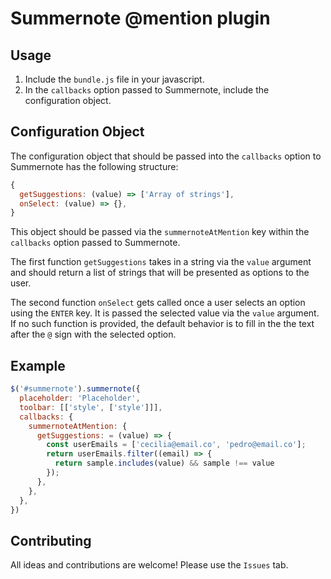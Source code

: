 # Summernote @mention plugin
## Usage
1. Include the `bundle.js` file in your javascript.
2. In the `callbacks` option passed to Summernote, include the configuration object.

## Configuration Object
The configuration object that should be passed into the `callbacks` option to Summernote has the following structure:

```javascript
{
  getSuggestions: (value) => ['Array of strings'],
  onSelect: (value) => {},
}
```
This object should be passed via the `summernoteAtMention` key within the `callbacks` option passed to Summernote.

The first function `getSuggestions` takes in a string via the `value` argument and should return a list of strings that will be presented as options to the user.

The second function `onSelect` gets called once a user selects an option using the `ENTER` key. It is passed the selected value via the `value` argument. If no such function is provided, the default behavior is to fill in the the text after the `@` sign with the selected option.

## Example

```javascript
$('#summernote').summernote({
  placeholder: 'Placeholder',
  toolbar: [['style', ['style']]],
  callbacks: {
    summernoteAtMention: {
      getSuggestions: = (value) => {
        const userEmails = ['cecilia@email.co', 'pedro@email.co'];
        return userEmails.filter((email) => {
          return sample.includes(value) && sample !== value
        });
      },
    },
  },
})
```

## Contributing
All ideas and contributions are welcome! Please use the `Issues` tab.